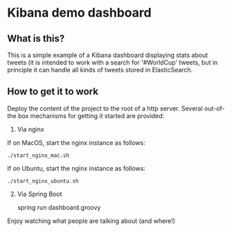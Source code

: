 Kibana demo dashboard
=====================

What is this? 
-------------

This is a simple example of a Kibana dashboard displaying stats about tweets (it is intended to work with a search for '#WorldCup'
tweets, but in principle it can handle all kinds of tweets stored in ElasticSearch.

How to get it to work
---------------------

Deploy the content of the project to the root of a http server. Several out-of-the box mechanisms for getting it started are
provided:

1. Via nginx

If on MacOS, start the nginx instance as follows:

    ./start_nginx_mac.sh
    
If on Ubuntu, start the nginx instance as follows:

    ./start_nginx_ubuntu.sh
    
    
2. Via Spring Boot

    spring run dashboard.groovy
    
Enjoy watching what people are talking about (and where!)
